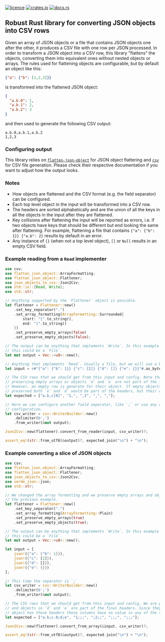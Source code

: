 [![licence](https://img.shields.io/crates/l/json-objects-to-csv?style=flat-square)](https://github.com/vtselfa/json-objects-to-csv/blob/master/LICENSE.md)
[![crates.io](https://img.shields.io/crates/v/json-objects-to-csv?style=flat-square)](https://crates.io/crates/json-objects-to-csv)
[![docs.rs](https://img.shields.io/docsrs/json-objects-to-csv?style=flat-square)](https://docs.rs/json-objects-to-csv/latest/flatten_json_object/)

<!-- cargo-rdme start -->

## Robust Rust library for converting JSON objects into CSV rows

Given an array of JSON objects or a file that contains JSON objects one after the other, it
produces a CSV file with one row per JSON processed. In order to transform a JSON object into a
CSV row, this library "flattens" the objects, converting them into equivalent ones without nested
objects or arrays. The rules used for flattening objects are configurable, but by default an
object like this:

```json
{"a": {"b": [1,2,3]}}
```

is transformed into the flattened JSON object:

```json
{
  "a.b.0": 1,
  "a.b.1": 2,
  "a.b.2": 3
}
```

and then used to generate the following CSV output:
```csv
a.b.0,a.b.1,a.b.2
1,2,3
```

### Configuring output

This library relies on
[`flatten-json-object`](https://docs.rs/flatten-json-object/latest/flatten_json_object/)
for JSON object flattering and [`csv`](https://docs.rs/csv/latest/csv/) for CSV file generation.
Please check their respective documentation if you want to adjust how the output looks.

### Notes

- How objects are flattened and the CSV format (e.g. the field separator) can be configured.
- Each top level object in the input will be transformed into a CSV row.
- The headers are sorted alphabetically and are the union of all the keys in all the objects in
  the input after they are flattened.
- Key collisions after flattening the input will be reported as errors, i.e. if two objects have
  keys that should be different but end looking the same after flattening. For example,
  flattening a file that contains `{"a": {"b": 1}} {"a.b": 2}` results by default in an error.
- Any instance of `{}` (when not a top level object), `[]` or `Null` results in an empty CSV
  field.

### Example reading from a `Read` implementer

```rust
use csv;
use flatten_json_object::ArrayFormatting;
use flatten_json_object::Flattener;
use json_objects_to_csv::Json2Csv;
use std::io::{Read, Write};
use std::str;

// Anything supported by the `Flattener` object is possible.
let flattener = Flattener::new()
    .set_key_separator(".")
    .set_array_formatting(ArrayFormatting::Surrounded{
        start: "[".to_string(),
        end: "]".to_string()
    })
    .set_preserve_empty_arrays(false)
    .set_preserve_empty_objects(false);

// The output can be anything that implements `Write`. In this example we use a vector but
// this could be a `File`.
let mut output = Vec::<u8>::new();

// Anything that implements `Read`. Usually a file, but we will use a byte array in this example.
let input = r#"{"a": {"b": 1}} {"c": [2]} {"d": []} {"e": {}}"#.as_bytes();

// The CSV rows that we should get from this input and config. Note that since we are not
// preserving empty arrays or objects `d` and `e` are not part of the final headers.
// However, an empty row is generate for their object. If empty objects and arrays were
// preserved both `e` and `d` would be part of the headers, but their column would be empty.
let expected = ["a.b,c[0]", "1,", ",2", ",", ","];

// Here we can configure another field separator, like `;` or use any other CSV builder
// configuration.
let csv_writer = csv::WriterBuilder::new()
    .delimiter(b',')
    .from_writer(&mut output);

Json2Csv::new(flattener).convert_from_reader(input, csv_writer)?;

assert_eq!(str::from_utf8(&output)?, expected.join("\n") + "\n");
```

### Example converting a slice of JSON objects

```rust
use csv;
use flatten_json_object::ArrayFormatting;
use flatten_json_object::Flattener;
use json_objects_to_csv::Json2Csv;
use serde_json::json;
use std::str;

// We changed the array formatting and we preserve empty arrays and objects now, compared to
// the previous example.
let flattener = Flattener::new()
    .set_key_separator(".")
    .set_array_formatting(ArrayFormatting::Plain)
    .set_preserve_empty_arrays(true)
    .set_preserve_empty_objects(true);

// The output can be anything that implements `Write`. In this example we use a vector but
// this could be a `File`.
let mut output = Vec::<u8>::new();

let input = [
    json!({"a": {"b": 1}}),
    json!({"c": [2]}),
    json!({"d": []}),
    json!({"e": {}})
];

// This time the separator is `;`
let csv_writer = csv::WriterBuilder::new()
    .delimiter(b';')
    .from_writer(&mut output);

// The CSV rows that we should get from this input and config. We are preserving empty arrays
// and objects so `d` and `e` are part of the final headers. Since they are empty and no other
// object has those headers these columns have no value in any of the rows.
let expected = ["a.b;c.0;d;e", "1;;;", ";2;;", ";;;", ";;;"];

Json2Csv::new(flattener).convert_from_array(&input, csv_writer)?;

assert_eq!(str::from_utf8(&output)?, expected.join("\n") + "\n");
```

<!-- cargo-rdme end -->
